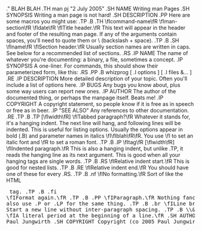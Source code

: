 .\" BLAH BLAH
.TH man pj "2 July 2005"
.SH NAME
Writing man Pages
.SH SYNOPSIS
Writing a man page is not hard!
.SH DESCRIPTION
.PP
Here are some macros you might use:
.TP
.B .TH \fIcommand-name\fR \fIman-section\fR \fIdate\fR
\fITitle header.\fR This text will appear in the header and footer of the resulting man page. If any of the arguments contain spaces, you'll need to quote them or \\  (backslash + space).
.TP
.B .SH \fIname\fR
\fISection header.\fR Usually section names are written in caps. See below for a recommended list of sections.
.RS
.IP NAME
The name of whatever you're documenting: a binary, a file, sometimes a concept.
.IP SYNOPSIS
A one-liner. For commands, this should show their parameterized form, like this:
.RS
.PP
.B whizprog
[
.I options
] [
.I files
\&... ]
.RE
.IP DESCRIPTION
More detailed description of your topic. Often you'll include a list of options here.
.IP BUGS
Any bugs you know about, plus some way users can report new ones.
.IP AUTHOR
The author of the documented thing, or perhaps the manpage itself. Beats me!
.IP COPYRIGHT
A copyright statement, so people know if it is free as in speech or free as in beer.
.IP "SEE ALSO"
Any references to other documentation.
.RE
.TP
.B .TP [\fIwidth\fR]
\fITabbed paragraph?\fR Whatever it stands for, it's a hanging indent. The next line will hang, and following lines will be indented. This is useful for listing options. Usually the options appear in bold (.B) and parameter names in italics \\fI\fIblah\fR\\fR. You use \\fI to set an italic font and \\fR to set a roman font.
.TP
.B .IP \fItag\fR [\fIwidth\fR]
\fIIndented paragraph.\fR This is also a hanging indent, but unlike .TP, it reads the hanging line as its next argument. This is good when all your hanging tags are single words.
.TP
.B .RS
\fIRelative indent start.\fR This is good for nested lists.
.TP
.B .RE
\fIRelative indent end.\fR You should have one of these for every .RS.
.TP
.B .nf
\fINo formatting.\fR Sort of like the HTML <pre> tag.
.TP
.B .fi
\fIFormat again.\fR
.TP
.B .PP
\fIParagraph.\fR Nothing fancy. You could also use .P or .LP for the same thing.
.TP
.B .br
\fILine break.\fR Start a new line without inter\-paragraph spacing.
.TP
.B \\\\\&&.
\fIA literal period at the beginning of a line.\fR
.SH AUTHOR
Written by Paul Jungwirth
.SH COPYRIGHT
Copyright \(co 2005 Paul Jungwirth

